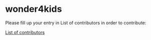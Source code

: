 # wonder4kids

Please fill up your entry in List of contributors in order to contribute:

[List of contributors](https://github.com/Wonder4Kids/wonder4kids/blob/main/List%20of%20contributors.txt)
